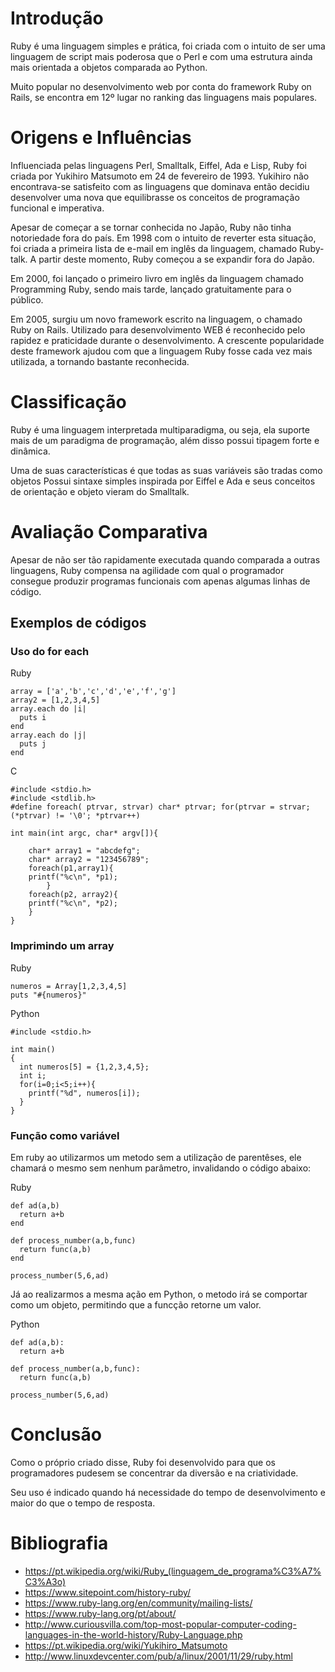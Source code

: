 # Introdução

Ruby é uma linguagem simples e prática, foi criada com o intuito de ser uma linguagem de script mais poderosa que o Perl e com uma estrutura ainda mais orientada a objetos comparada ao Python. 

Muito popular no desenvolvimento web por conta do framework Ruby on Rails, se encontra em 12º lugar no ranking das linguagens mais populares.

# Origens e Influências
Influenciada pelas linguagens Perl, Smalltalk, Eiffel, Ada e Lisp, Ruby foi criada por Yukihiro Matsumoto em 24 de fevereiro de 1993. Yukihiro não encontrava-se satisfeito com as linguagens que dominava então decidiu desenvolver uma nova que equilibrasse os conceitos de programação funcional e imperativa.

Apesar de começar a se tornar conhecida no Japão, Ruby não tinha notoriedade fora do país. Em 1998 com o intuito de reverter esta situação, foi criada a primeira lista de e-mail em inglês da linguagem, chamado Ruby-talk. A partir deste momento, Ruby começou a se expandir fora do Japão.

Em 2000, foi lançado o primeiro livro em inglês da linguagem chamado Programming Ruby, sendo mais tarde, lançado gratuitamente para o público. 

Em 2005, surgiu um novo framework escrito na linguagem, o chamado Ruby on Rails. Utilizado para desenvolvimento WEB é reconhecido pelo rapidez e praticidade durante o desenvolvimento.  A crescente popularidade deste framework ajudou com que a linguagem Ruby fosse cada vez mais utilizada, a tornando bastante reconhecida.

# Classificação
Ruby é uma linguagem interpretada multiparadigma, ou seja, ela suporte mais de um paradigma de programação, além disso possui tipagem forte e dinâmica. 

Uma de suas características é que todas as suas variáveis são tradas como objetos
Possui sintaxe simples inspirada por Eiffel e Ada e seus conceitos de orientação e objeto vieram do Smalltalk. 

# Avaliação Comparativa
Apesar de não ser tão rapidamente executada quando comparada a outras linguagens, Ruby compensa na agilidade com qual o programador consegue produzir programas funcionais com apenas algumas linhas de código.

## Exemplos de códigos

### Uso do for each

Ruby

```
array = ['a','b','c','d','e','f','g']
array2 = [1,2,3,4,5]
array.each do |i|
  puts i
end
array.each do |j|
  puts j
end
```
C

```
#include <stdio.h>
#include <stdlib.h>
#define foreach( ptrvar, strvar) char* ptrvar; for(ptrvar = strvar; (*ptrvar) != '\0'; *ptrvar++)

int main(int argc, char* argv[]){

	char* array1 = "abcdefg";
	char* array2 = "123456789";
	foreach(p1,array1){
	printf("%c\n", *p1);
        }
	foreach(p2, array2){
	printf("%c\n", *p2);
	}
}
```
### Imprimindo um array

Ruby

```
numeros = Array[1,2,3,4,5]
puts "#{numeros}"
```
Python

```
#include <stdio.h>

int main()
{
  int numeros[5] = {1,2,3,4,5};
  int i;
  for(i=0;i<5;i++){
    printf("%d", numeros[i]);
  }
}
```

### Função como variável

Em ruby ao utilizarmos um metodo sem a utilização de parentêses, ele chamará o mesmo sem nenhum parâmetro, invalidando o código abaixo:

Ruby

```
def ad(a,b)
  return a+b
end

def process_number(a,b,func)
  return func(a,b)
end

process_number(5,6,ad)
```

Já ao realizarmos a mesma ação em Python, o metodo irá se comportar como um objeto, permitindo que a funcção retorne um valor.

Python

```
def ad(a,b):
  return a+b

def process_number(a,b,func):
  return func(a,b)

process_number(5,6,ad)
```
# Conclusão
Como o próprio criado disse, Ruby foi desenvolvido para que os programadores pudesem se concentrar da diversão e na criatividade.

Seu uso é indicado quando há necessidade do tempo de desenvolvimento e maior do que o tempo de resposta.

# Bibliografia

* https://pt.wikipedia.org/wiki/Ruby_(linguagem_de_programa%C3%A7%C3%A3o)
* https://www.sitepoint.com/history-ruby/
* https://www.ruby-lang.org/en/community/mailing-lists/
* https://www.ruby-lang.org/pt/about/
* http://www.curiousvilla.com/top-most-popular-computer-coding-languages-in-the-world-history/Ruby-Language.php
* https://pt.wikipedia.org/wiki/Yukihiro_Matsumoto
* http://www.linuxdevcenter.com/pub/a/linux/2001/11/29/ruby.html

